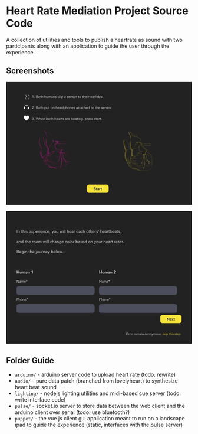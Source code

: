 # Heart Rate Mediation Project Source Code

A collection of utilities and tools to publish a heartrate as sound with two participants along with an application to guide the user through the experience.

## Screenshots

![Connection Setup Screen](/screenshots/connectionsetup.png?raw=true "Connection Setup Screen")

![User Info Screen](/screenshots/userinfo.png?raw=true "User Information Screen")

## Folder Guide

* `arduino/` - arduino server code to upload heart rate (todo: rewrite)
* `audio/` - pure data patch (branched from lovelyheart) to synthesize heart beat sound
* `lighting/` - nodejs lighting utilities and midi-based cue server (todo: write interface code)
* `pulse/` - socket.io server to store data between the web client and the arduino client over serial (todo: use bluetooth?)
* `puppet/` - the vue.js client gui application meant to run on a landscape ipad to guide the experience (static, interfaces with the pulse server)
